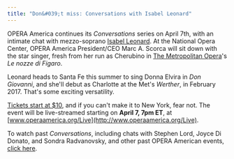 ```yaml
---
title: "Don&#039;t miss: Conversations with Isabel Leonard"
---
```


OPERA America continues its *Conversations* series on April 7th, with an intimate chat with mezzo-soprano [Isabel Leonard](/scene/people/isabel-leonard/). At the National Opera Center, OPERA America President/CEO Marc A. Scorca will sit down with the star singer, fresh from her run as Cherubino in [The Metropolitan Opera](/scene/companies/the-metropolitan-opera/)'s *Le nozze di Figaro*. 

Leonard heads to Santa Fe this summer to sing Donna Elvira in *Don Giovanni*, and she'll debut as Charlotte at the Met's *Werther*, in February 2017. That's some exciting versatility. 

[Tickets start at $10](http://www.operaamerica.org/Onstage), and if you can't make it to New York, fear not. The event will be live-streamed starting on **April 7, 7pm ET**, at [www.operaamerica.org/Live](http://www.operaamerica.org/Live). 

To watch past *Conversations*, including chats with Stephen Lord, Joyce Di Donato, and Sondra Radvanovsky, and other past OPERA American events, [click here](http://www.operaamerica.org/Content/OperaCenter/Onstage/Index.aspx).
